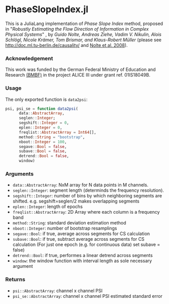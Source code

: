 # PhaseSlopeIndex.jl

This is a JuliaLang implementation of *Phase Slope Index* method, proposed in "*Robustly Estimating the Flow Direction of Information in Complex Physical Systems*" , by *Guido Nolte, Andreas Ziehe, Vadim V. Nikulin, Alois Schlögl, Nicole Krämer, Tom Brismar, and Klaus-Robert Müller* (please see http://doc.ml.tu-berlin.de/causality/ and [Nolte et al. 2008](http://link.aps.org/abstract/PRL/v100/e234101)).

### Acknowledgement
This work was funded by the German Federal Ministry of Education and Research [(BMBF)](https://www.bmbf.de/) in the project ALICE III under grant ref. 01IS18049B.

### Usage

The only exported function is `data2psi`:

```julia
psi, psi_se = function data2psi(
      data::AbstractArray,
      seglen::Integer;
      segshift::Integer = 0,
      eplen::Integer = 0,
      freqlist::AbstractArray = Int64[],
      method::String = "bootstrap",
      nboot::Integer = 100,
      segave::Bool = false,
      subave::Bool = false,
      detrend::Bool = false,
      window)
```

### Arguments
- `data::AbstractArray`: NxM array for N data points in M channels.
- `seglen::Integer`: segment length (determinds the frequency resolution).
- `segshift::Integer`: number of bins by which neighboring segments are shifted.
 e.g. segshift=seglen/2 makes overlapping segments
- `eplen::Integer`: length of epochs
- `freqlist::AbstractArray`: 2D Array where each column is a frequency band
- `method::String`: standard deviation estimation method
- `nboot::Integer`: number of bootstrap resamplings
- `segave::Bool`: if true, average across segments for CS calculation
- `subave::Bool`: if true, subtract average across segments for CS calculation
(For just one epoch (e.g. for continuous data) set subave = false)
- `detrend::Bool`: if true, performes a linear detrend across segments
- `window`: the window function with interval length as sole necessary argument

### Returns
- `psi::AbstractArray`: channel x channel PSI
- `psi_se::AbstractArray`: channel x channel PSI estimated standard error
